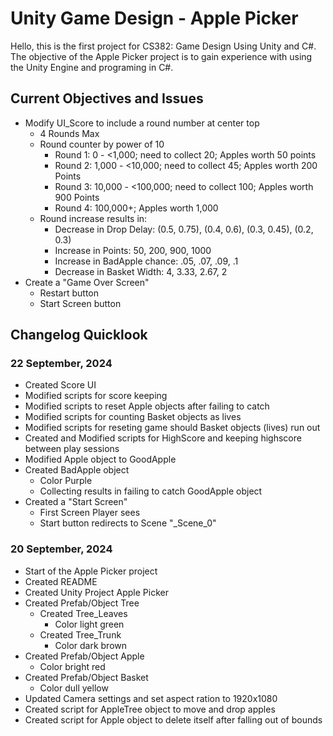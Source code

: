# Unity Game Design - Apple Picker

Hello, this is the first project for CS382: Game Design Using Unity and C#. The objective of the Apple Picker project is to gain experience with using the Unity Engine and programing in C#. 

## Current Objectives and Issues

- Modify UI_Score to include a round number at center top
    - 4 Rounds Max
    - Round counter by power of 10
        - Round 1: 0 - <1,000; need to collect 20; Apples worth 50 points
        - Round 2: 1,000 - <10,000; need to collect 45; Apples worth 200 Points
        - Round 3: 10,000 - <100,000; need to collect 100; Apples worth 900 Points
        - Round 4: 100,000+; Apples worth 1,000
    - Round increase results in:
        - Decrease in Drop Delay: (0.5, 0.75), (0.4, 0.6), (0.3, 0.45), (0.2, 0.3)
        - Increase in Points: 50, 200, 900, 1000
        - Increase in BadApple chance: .05, .07, .09, .1
        - Decrease in Basket Width: 4, 3.33, 2.67, 2
- Create a "Game Over Screen"
    - Restart button
    - Start Screen button

## Changelog Quicklook

### 22 September, 2024

- Created Score UI
- Modified scripts for score keeping
- Modified scripts to reset Apple objects after failing to catch
- Modified scripts for counting Basket objects as lives
- Modified scripts for reseting game should Basket objects (lives) run out
- Created and Modified scripts for HighScore and keeping highscore between play sessions
- Modified Apple object to GoodApple
- Created BadApple object
    - Color Purple
    - Collecting results in failing to catch GoodApple object
- Created a "Start Screen"
    - First Screen Player sees
    - Start button redirects to Scene "_Scene_0"

### 20 September, 2024

- Start of the Apple Picker project
- Created README
- Created Unity Project Apple Picker
- Created Prefab/Object Tree
    - Created Tree_Leaves
        - Color light green
    - Created Tree_Trunk
        - Color dark brown
- Created Prefab/Object Apple
    - Color bright red
- Created Prefab/Object Basket
    - Color dull yellow
- Updated Camera settings and set aspect ration to 1920x1080
- Created script for AppleTree object to move and drop apples
- Created script for Apple object to delete itself after falling out of bounds